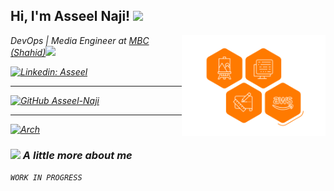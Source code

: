 <h2> Hi, I'm Asseel Naji! <img src="https://media.giphy.com/media/mGcNjsfWAjY5AEZNw6/giphy.gif" width="50"></h2>
<img align='right' src="/assets/aws.gif" width="230">
<p><em>DevOps | Media Engineer at <a href="http://shahid.net/">MBC (Shahid)</a><img src="https://media.giphy.com/media/fYSnHlufseco8Fh93Z/giphy.gif" width="30">
 </br>
<!--   Developer Consultant at <a href="https://www.thoughtworks.com"x</a><img src="https://media.giphy.com/media/WUlplcMpOCEmTGBtBW/giphy.gif" width="30"> 
</em></p> -->

[![Linkedin: Asseel](https://img.shields.io/badge/-Asseel-blue?style==flat-square&logo=Linkedin&logoColor=white&link=https://www.linkedin.com/in/asseel/)](https://www.linkedin.com/in/asseel/)

---

[![GitHub Asseel-Naji](https://img.shields.io/github/followers/asseel-naji?label=follow&style=flat-square)](https://github.com/asseel-naji)

<!-- [![Top Langs](https://github-readme-stats.vercel.app/api/top-langs/?username=asseel-naji&hide_progress=true)](https://github.com/asseel-naji/github-readme-stats) -->
---

[![Arch](https://img.shields.io/badge/Arch%20Linux-1793D1?logo=arch-linux&logoColor=fff&style=flat-square)](https://aur.archlinux.org/account/anaji)

### <img src="https://media.giphy.com/media/VgCDAzcKvsR6OM0uWg/giphy.gif" width="50"> A little more about me  

```WORK IN PROGRESS```
